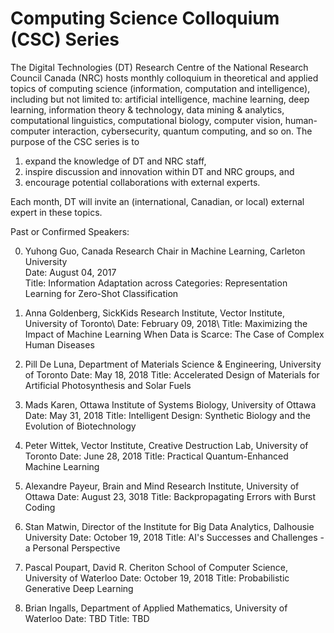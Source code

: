 # Computing Science Colloquium (CSC) Series

The Digital Technologies (DT) Research Centre of the National Research Council Canada (NRC) hosts monthly colloquium in theoretical and applied topics of computing science (information, computation and intelligence), including but not limited to: artificial intelligence, machine learning, deep learning, information theory & technology, data mining & analytics, computational linguistics, computational biology, computer vision, human-computer interaction, cybersecurity, quantum computing, and so on. The purpose of the CSC series is to

1. expand the knowledge of DT and NRC staff,
2. inspire discussion and innovation within DT and NRC groups, and
3. encourage potential collaborations with external experts.

Each month, DT will invite an (international, Canadian, or local) external expert in these topics.

Past or Confirmed Speakers:

0. Yuhong Guo, Canada Research Chair in Machine Learning, Carleton University\
Date: August 04, 2017\
Title: Information Adaptation across Categories: Representation Learning for Zero-Shot Classification
 
1. Anna Goldenberg, SickKids Research Institute, Vector Institute, University of Toronto\ 
Date: February 09, 2018\ 
Title: Maximizing the Impact of Machine Learning When Data is Scarce: The Case of Complex Human Diseases
    
2. Pill De Luna, Department of Materials Science & Engineering, University of Toronto
Date: May 18, 2018
Title: Accelerated Design of Materials for Artificial Photosynthesis and Solar Fuels
    
3. Mads Karen, Ottawa Institute of Systems Biology, University of Ottawa
Date: May 31, 2018
Title: Intelligent Design: Synthetic Biology and the Evolution of Biotechnology
 
4. Peter Wittek, Vector Institute, Creative Destruction Lab, University of Toronto
Date: June 28, 2018
Title: Practical Quantum-Enhanced Machine Learning

5. Alexandre Payeur, Brain and Mind Research Institute, University of Ottawa
Date: August 23, 3018
Title: Backpropagating Errors with Burst Coding

6. Stan Matwin, Director of the Institute for Big Data Analytics, Dalhousie University
Date: October 19, 2018
Title: AI's Successes and Challenges - a Personal Perspective

7. Pascal Poupart, David R. Cheriton School of Computer Science, University of Waterloo
Date: October 19, 2018
Title: Probabilistic Generative Deep Learning

8. Brian Ingalls, Department of Applied Mathematics, University of Waterloo
Date: TBD
Title: TBD 

